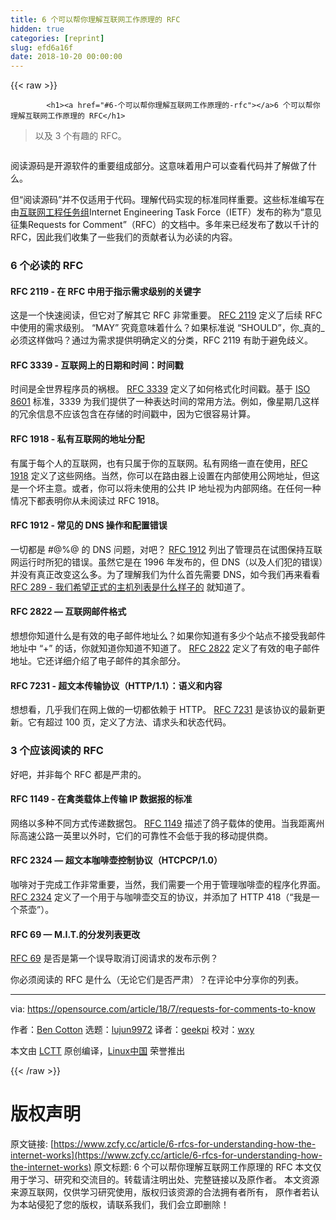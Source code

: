 ```yaml
---
title: 6 个可以帮你理解互联网工作原理的 RFC
hidden: true
categories: [reprint]
slug: efd6a16f
date: 2018-10-20 00:00:00
---
```


{{< raw >}}

            <h1><a href="#6-个可以帮你理解互联网工作原理的-rfc"></a>6 个可以帮你理解互联网工作原理的 RFC</h1>
<blockquote>
<p>以及 3 个有趣的 RFC。</p>
</blockquote>
<p><a href="https://camo.githubusercontent.com/b349a1f9d7c09bbf7466a4d0390b9a515fa541f6/68747470733a2f2f6f70656e736f757263652e636f6d2f73697465732f64656661756c742f66696c65732f7374796c65732f696d6167652d66756c6c2d73697a652f7075626c69632f6c6561642d696d616765732f4c41572d496e7465726e65745f636f6e737472756374696f6e5f393430313436375f353230783239325f303531325f64632e706e673f69746f6b3d52506b5050744465"><img src="https://p0.ssl.qhimg.com/t019941e5835ceb80c6.png" alt=""></a></p>
<p>阅读源码是开源软件的重要组成部分。这意味着用户可以查看代码并了解做了什么。</p>
<p>但“阅读源码”并不仅适用于代码。理解代码实现的标准同样重要。这些标准编写在由<a href="https://www.ietf.org">互联网工程任务组</a>Internet Engineering Task Force（IETF）发布的称为“意见征集Requests for Comment”（RFC）的文档中。多年来已经发布了数以千计的 RFC，因此我们收集了一些我们的贡献者认为必读的内容。</p>
<h3><a href="#6-个必读的-rfc"></a>6 个必读的 RFC</h3>
<h4><a href="#rfc-2119---在-rfc-中用于指示需求级别的关键字"></a>RFC 2119 - 在 RFC 中用于指示需求级别的关键字</h4>
<p>这是一个快速阅读，但它对了解其它 RFC 非常重要。 <a href="https://www.rfc-editor.org/rfc/rfc2119.txt">RFC 2119</a> 定义了后续 RFC 中使用的需求级别。 “MAY” 究竟意味着什么？如果标准说 “SHOULD”，你_真的_必须这样做吗？通过为需求提供明确定义的分类，RFC 2119 有助于避免歧义。</p>
<h4><a href="#rfc-3339---互联网上的日期和时间时间戳"></a>RFC 3339 - 互联网上的日期和时间：时间戳</h4>
<p>时间是全世界程序员的祸根。 <a href="https://www.rfc-editor.org/rfc/rfc3339.txt">RFC 3339</a> 定义了如何格式化时间戳。基于 <a href="https://www.iso.org/iso-8601-date-and-time-format.html">ISO 8601</a> 标准，3339 为我们提供了一种表达时间的常用方法。例如，像星期几这样的冗余信息不应该包含在存储的时间戳中，因为它很容易计算。</p>
<h4><a href="#rfc-1918---私有互联网的地址分配"></a>RFC 1918 - 私有互联网的地址分配</h4>
<p>有属于每个人的互联网，也有只属于你的互联网。私有网络一直在使用，<a href="https://www.rfc-editor.org/rfc/rfc1918.txt">RFC 1918</a> 定义了这些网络。当然，你可以在路由器上设置在内部使用公网地址，但这是一个坏主意。或者，你可以将未使用的公共 IP 地址视为内部网络。在任何一种情况下都表明你从未阅读过 RFC 1918。</p>
<h4><a href="#rfc-1912---常见的-dns-操作和配置错误"></a>RFC 1912 - 常见的 DNS 操作和配置错误</h4>
<p>一切都是 #@%@ 的 DNS 问题，对吧？ <a href="https://www.rfc-editor.org/rfc/rfc1912.txt">RFC 1912</a> 列出了管理员在试图保持互联网运行时所犯的错误。虽然它是在 1996 年发布的，但 DNS（以及人们犯的错误）并没有真正改变这么多。为了理解我们为什么首先需要 DNS，如今我们再来看看 <a href="https://www.rfc-editor.org/rfc/rfc289.txt">RFC 289 - 我们希望正式的主机列表是什么样子的</a> 就知道了。</p>
<h4><a href="#rfc-2822--互联网邮件格式"></a>RFC 2822 — 互联网邮件格式</h4>
<p>想想你知道什么是有效的电子邮件地址么？如果你知道有多少个站点不接受我邮件地址中 “+” 的话，你就知道你知道不知道了。 <a href="https://www.rfc-editor.org/rfc/rfc2822.txt">RFC 2822</a> 定义了有效的电子邮件地址。它还详细介绍了电子邮件的其余部分。</p>
<h4><a href="#rfc-7231---超文本传输协议http11语义和内容"></a>RFC 7231 - 超文本传输​​协议（HTTP/1.1）：语义和内容</h4>
<p>想想看，几乎我们在网上做的一切都依赖于 HTTP。 <a href="https://www.rfc-editor.org/rfc/rfc7231.txt">RFC 7231</a> 是该协议的最新更新。它有超过 100 页，定义了方法、请求头和状态代码。</p>
<h3><a href="#3-个应该阅读的-rfc"></a>3 个应该阅读的 RFC</h3>
<p>好吧，并非每个 RFC 都是严肃的。</p>
<h4><a href="#rfc-1149---在禽类载体上传输-ip-数据报的标准"></a>RFC 1149 - 在禽类载体上传输 IP 数据报的标准</h4>
<p>网络以多种不同方式传递数据包。 <a href="https://www.rfc-editor.org/rfc/rfc1149.txt">RFC 1149</a> 描述了鸽子载体的使用。当我距离州际高速公路一英里以外时，它们的可靠性不会低于我的移动提供商。</p>
<h4><a href="#rfc-2324--超文本咖啡壶控制协议htcpcp10"></a>RFC 2324 — 超文本咖啡壶控制协议（HTCPCP/1.0）</h4>
<p>咖啡对于完成工作非常重要，当然，我们需要一个用于管理咖啡壶的程序化界面。 <a href="https://www.rfc-editor.org/rfc/rfc2324.txt">RFC 2324</a> 定义了一个用于与咖啡壶交互的协议，并添加了 HTTP 418（“我是一个茶壶”）。</p>
<h4><a href="#rfc-69--mit的分发列表更改"></a>RFC 69 — M.I.T.的分发列表更改</h4>
<p><a href="https://www.rfc-editor.org/rfc/rfc69.txt">RFC 69</a> 是否是第一个误导取消订阅请求的发布示例？</p>
<p>你必须阅读的 RFC 是什么（无论它们是否严肃）？在评论中分享你的列表。</p>
<hr>
<p>via: <a href="https://opensource.com/article/18/7/requests-for-comments-to-know">https://opensource.com/article/18/7/requests-for-comments-to-know</a></p>
<p>作者：<a href="https://opensource.com/users/bcotton">Ben Cotton</a> 选题：<a href="https://github.com/lujun9972">lujun9972</a> 译者：<a href="https://github.com/geekpi">geekpi</a> 校对：<a href="https://github.com/wxy">wxy</a></p>
<p>本文由 <a href="https://github.com/LCTT/TranslateProject">LCTT</a> 原创编译，<a href="https://linux.cn/">Linux中国</a> 荣誉推出</p>

          
{{< /raw >}}

# 版权声明
原文链接: [https://www.zcfy.cc/article/6-rfcs-for-understanding-how-the-internet-works](https://www.zcfy.cc/article/6-rfcs-for-understanding-how-the-internet-works)
原文标题: 6 个可以帮你理解互联网工作原理的 RFC
本文仅用于学习、研究和交流目的。转载请注明出处、完整链接以及原作者。
本文资源来源互联网，仅供学习研究使用，版权归该资源的合法拥有者所有，
原作者若认为本站侵犯了您的版权，请联系我们，我们会立即删除！
